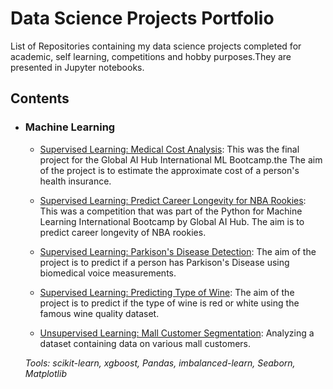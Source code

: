 # Data Science Projects Portfolio
List of Repositories containing my data science projects completed for academic, self learning, competitions and hobby purposes.They are presented in Jupyter notebooks.


## Contents

- ### Machine Learning

    - [Supervised Learning: Medical Cost Analysis](https://github.com/dalphonorechi/Global-AI-Hub-International-ML-Bootcamp/blob/master/Medical%20Cost%20Analysis.ipynb): This was the final project for the Global AI Hub International ML Bootcamp.the The aim of the project is to estimate the approximate cost of a person's health insurance.

    - [Supervised Learning: Predict Career Longevity for NBA Rookies](https://github.com/dalphonorechi/Global-AI-Hub-International-ML-Bootcamp/blob/master/Predict%20Career%20Longevity%20for%20NBA%20Rookies.ipynb): This was a competition that was part of the Python for Machine Learning International Bootcamp by Global AI Hub. The aim is to predict career longevity of NBA rookies.
    
    - [Supervised Learning: Parkison's Disease Detection](https://github.com/dalphonorechi/data-science-portfolio/blob/master/Parkison-s-Disease/Parkison's%20Disease%20Detection.ipynb): The aim of the project is to predict if a person has Parkison's Disease using biomedical voice measurements.

    - [Supervised Learning: Predicting Type of Wine](https://github.com/dalphonorechi/data-science-portfolio/blob/master/Wine-Type/Predicting%20Wine%20Type.ipynb): The aim of the project is to predict if the type of wine is red or white using the famous wine quality dataset.
    
    - [Unsupervised Learning: Mall Customer Segmentation](https://github.com/dalphonorechi/data-science-portfolio/blob/master/Mall-Customer-Segmentation/CustomerSegmentation.ipynb): Analyzing a dataset containing data on various mall customers.

    _Tools: scikit-learn, xgboost, Pandas, imbalanced-learn, Seaborn, Matplotlib_ 

